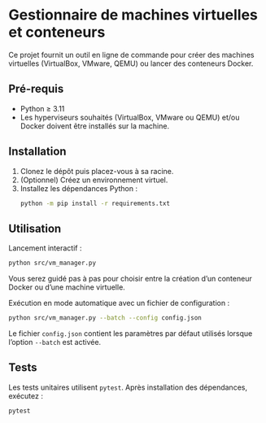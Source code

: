 # Gestionnaire de machines virtuelles et conteneurs

Ce projet fournit un outil en ligne de commande pour créer des machines virtuelles (VirtualBox, VMware, QEMU) ou lancer des conteneurs Docker.

## Pré-requis
- Python ≥ 3.11
- Les hyperviseurs souhaités (VirtualBox, VMware ou QEMU) et/ou Docker doivent être installés sur la machine.

## Installation
1. Clonez le dépôt puis placez-vous à sa racine.
2. (Optionnel) Créez un environnement virtuel.
3. Installez les dépendances Python :
   ```bash
   python -m pip install -r requirements.txt
   ```

## Utilisation
Lancement interactif :
```bash
python src/vm_manager.py
```

Vous serez guidé pas à pas pour choisir entre la création d’un conteneur Docker ou d’une machine virtuelle.

Exécution en mode automatique avec un fichier de configuration :
```bash
python src/vm_manager.py --batch --config config.json
```

Le fichier `config.json` contient les paramètres par défaut utilisés lorsque l’option `--batch` est activée.

## Tests
Les tests unitaires utilisent `pytest`. Après installation des dépendances, exécutez :
```bash
pytest
```
